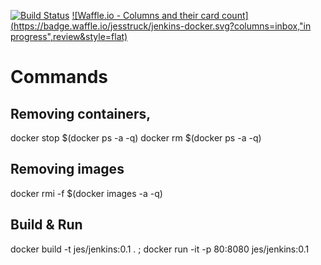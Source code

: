[![Build Status](https://travis-ci.org/jesstruck/jenkins-docker.svg?branch=master)](https://travis-ci.org/jesstruck/jenkins-docker)
[![Waffle.io - Columns and their card count](https://badge.waffle.io/jesstruck/jenkins-docker.svg?columns=inbox,"in progress",review&style=flat)](http://waffle.io/jesstruck/jenkins-docker)


# Commands
## Removing containers,
docker stop $(docker ps -a -q)
docker rm $(docker ps -a -q)

## Removing images
docker rmi -f $(docker images -a -q)

## Build & Run
docker build -t jes/jenkins:0.1 . ; docker run -it -p 80:8080 jes/jenkins:0.1
